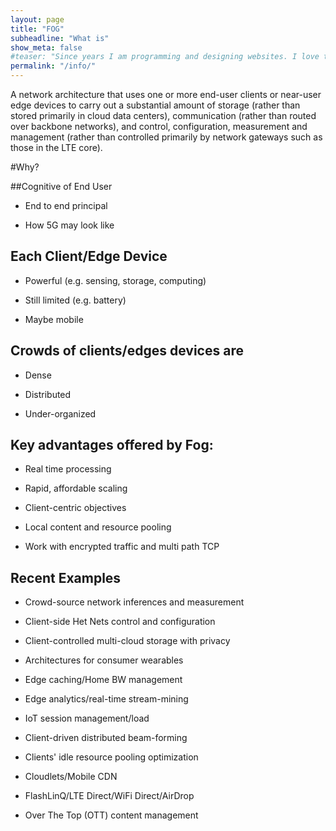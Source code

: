 ```yaml
---
layout: page
title: "FOG"
subheadline: "What is"
show_meta: false
#teaser: "Since years I am programming and designing websites. I love to work with open source tools and learn via code from others. This time I want to try to give something back..."
permalink: "/info/"
---
```


A network architecture that uses one or more end-user clients or near-user edge devices to carry out a substantial amount of storage (rather than stored primarily in cloud data centers), communication (rather than routed over backbone networks), and control, configuration, measurement and management (rather than controlled primarily by network gateways such as those in the LTE core).

#Why?

##Cognitive of End User

 * End to end principal

 * How 5G may look like

## Each Client/Edge Device

 * Powerful (e.g. sensing, storage, computing)

 * Still limited (e.g. battery)

 * Maybe mobile

## Crowds of clients/edges devices are

 * Dense

 * Distributed

 * Under-organized



## Key advantages offered by Fog:

 * Real time processing

 * Rapid, affordable scaling

 * Client-centric objectives

 * Local content and resource pooling

 * Work with encrypted traffic and multi path TCP

## Recent Examples

* Crowd-source network inferences and measurement

* Client-side Het Nets control and configuration

* Client-controlled multi-cloud storage with privacy

* Architectures for consumer wearables

* Edge caching/Home BW management

* Edge analytics/real-time stream-mining

* IoT session management/load

* Client-driven distributed beam-forming

* Clients' idle resource pooling optimization

* Cloudlets/Mobile CDN

* FlashLinQ/LTE Direct/WiFi Direct/AirDrop

* Over The Top (OTT) content management

